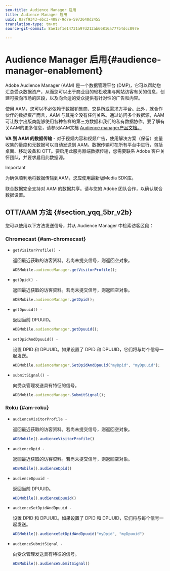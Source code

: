 ```yaml
---
seo-title: Audience Manager 启用
title: Audience Manager 启用
uuid: 8a7f9343-ebc3-4087-9d7e-5972640d2455
translation-type: tm+mt
source-git-commit: 8ae15f1e14731a97d212ab66816a777b4dcc897e

---
```



# Audience Manager 启用{#audience-manager-enablement}

Adobe Audience Manager (AAM) 是一个数据管理平台 (DMP)，它可以帮助您汇总受众数据资产，从而您可以出于商业目的轻松收集与网站访客有关的信息，创建可投向市场的区段，以及向合适的受众提供有针对性的广告和内容。

使用 AAM，您可以不必依赖于数据销售商、交易所或需求方平台。此外，就合作伙伴的数据资产而言，AAM 与其完全没有任何关系。通过访问多个数据源，AAM 可让数字出版商能够使用各种各样的第三方数据和我们的私有数据协作。要了解有关AAM的更多信息，请参阅AAM文档 [Audience manager产品文档。](https://docs-author.corp.adobe.com/content/help/en/audience-manager/user-guide/aam-home.html)

**VA 到 AAM 的数据传输** - 对于视频内容和视频广告，使用解决方案（保留）变量收集的量度和元数据可以自动发送到 AAM。数据传输可在所有平台中进行，包括桌面、移动设备和 OTT。要启用此服务器端数据传输，您需要联系 Adobe 客户关怀团队，并要求启用此数据源。

>[!IMPORTANT]
>
>为确保顺利地将数据传输到AAM，您应使用最新版Media SDK库。

联合数据完全支持对 AAM 的数据共享。请与您的 Adobe 团队合作，以确认联合数据设置。

## OTT/AAM 方法 {#section_yqq_5br_v2b}

您可以使用以下方法发送信号，并从 Audience Manager 中检索访客区段：

### Chromecast {#am-chromecast}

* `getVisitorProfile() -`

   返回最近获取的访客资料。若尚未提交信号，则返回空对象。

   ```js
   ADBMobile.audienceManager.getVisitorProfile();
   ```

* `getDpid() -`

   返回最近获取的访客资料。若尚未提交信号，则返回空对象。

   ```js
   ADBMobile.audienceManager.getDpid();
   ```

* `getDpuuid() -`

   返回当前 DPUUID。

   ```js
   ADBMobile.audienceManager.getDpuuid();
   ```

* `setDpidAndDpuuid() -`

   设置 DPID 和 DPUUID。如果设置了 DPID 和 DPUUID，它们将与每个信号一起发送。

   ```js
   ADBMobile.audienceManager.SetDpidAndDpuuid("myDpid", "myDpuuid");
   ```

* `submitSignal() -`

   向受众管理发送具有特征的信号。

   ```js
   ADBMobile.audienceManager.SubmitSignal();
   ```

### Roku {#am-roku}

* `audienceVisitorProfile -`

   返回最近获取的访客资料。若尚未提交信号，则返回空对象。

   ```js
   ADBMobile().audienceVisitorProfile()
   ```

* `audienceDpid -`

   返回最近获取的访客资料。若尚未提交信号，则返回空对象。

   ```js
   ADBMobile().audienceDpid()
   ```

* `audienceDpuuid -`

   返回当前 DPUUID。

   ```js
   ADBMobile().audienceDpuuid()
   ```

* `audienceSetDpidAndDpuuid -`

   设置 DPID 和 DPUUID。如果设置了 DPID 和 DPUUID，它们将与每个信号一起发送。

   ```js
   ADBMobile().audienceSetDpidAndDpuuid("myDpid", "myDpuuid")
   ```

* `audienceSubmitSignal -`

   向受众管理发送具有特征的信号。

   ```js
   ADBMobile().audienceSubmitSignal()
   ```

